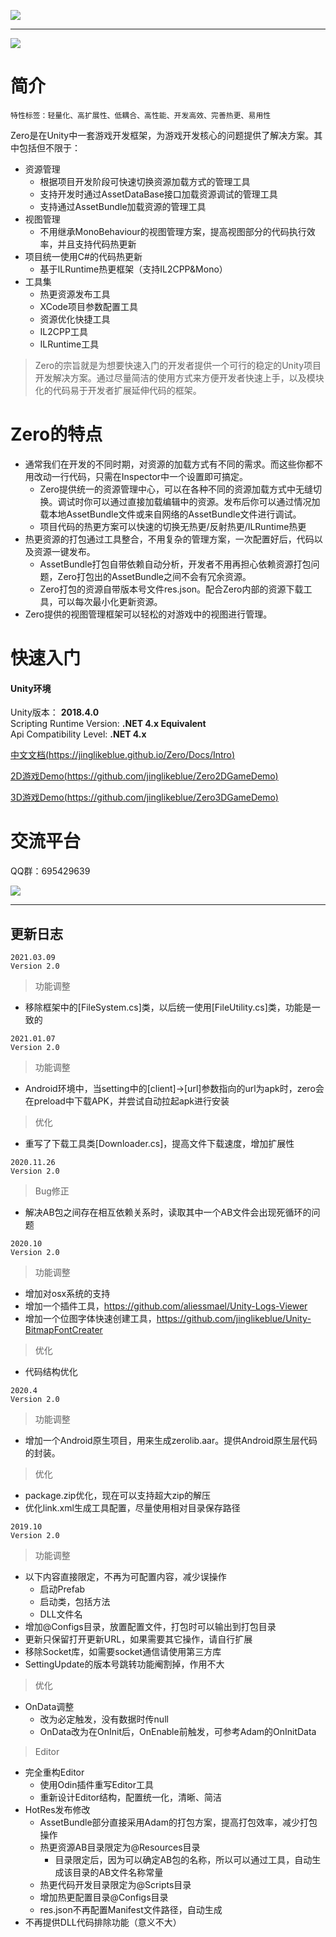 ![](Docs/Imgs/Zero.png)

---

![](Docs/Imgs/icon.png)

# 简介

```
特性标签：轻量化、高扩展性、低耦合、高性能、开发高效、完善热更、易用性
```

Zero是在Unity中一套游戏开发框架，为游戏开发核心的问题提供了解决方案。其中包括但不限于：
- 资源管理
    - 根据项目开发阶段可快速切换资源加载方式的管理工具
    - 支持开发时通过AssetDataBase接口加载资源调试的管理工具
    - 支持通过AssetBundle加载资源的管理工具
- 视图管理
    - 不用继承MonoBehaviour的视图管理方案，提高视图部分的代码执行效率，并且支持代码热更新
- 项目统一使用C#的代码热更新
    - 基于ILRuntime热更框架（支持IL2CPP&Mono）    
- 工具集
    - 热更资源发布工具
    - XCode项目参数配置工具
    - 资源优化快捷工具
    - IL2CPP工具
    - ILRuntime工具
    
>Zero的宗旨就是为想要快速入门的开发者提供一个可行的稳定的Unity项目开发解决方案。通过尽量简洁的使用方式来方便开发者快速上手，以及模块化的代码易于开发者扩展延伸代码的框架。

# Zero的特点

- 通常我们在开发的不同时期，对资源的加载方式有不同的需求。而这些你都不用改动一行代码，只需在Inspector中一个设置即可搞定。
    - Zero提供统一的资源管理中心，可以在各种不同的资源加载方式中无缝切换。调试时你可以通过直接加载编辑中的资源。发布后你可以通过情况加载本地AssetBundle文件或来自网络的AssetBundle文件进行调试。
    - 项目代码的热更方案可以快速的切换无热更/反射热更/ILRuntime热更
- 热更资源的打包通过工具整合，不用复杂的管理方案，一次配置好后，代码以及资源一键发布。
    - AssetBundle打包自带依赖自动分析，开发者不用再担心依赖资源打包问题，Zero打包出的AssetBundle之间不会有冗余资源。
    - Zero打包的资源自带版本号文件res.json。配合Zero内部的资源下载工具，可以每次最小化更新资源。
- Zero提供的视图管理框架可以轻松的对游戏中的视图进行管理。

# 快速入门

#### Unity环境
Unity版本： **2018.4.0**  
Scripting Runtime Version: **.NET 4.x Equivalent**    
Api Compatibility Level: **.NET 4.x**    

[中文文档(https://jinglikeblue.github.io/Zero/Docs/Intro)](https://jinglikeblue.github.io/Zero/Docs/Intro)

[2D游戏Demo(https://github.com/jinglikeblue/Zero2DGameDemo)](https://github.com/jinglikeblue/Zero2DGameDemo)

[3D游戏Demo(https://github.com/jinglikeblue/Zero3DGameDemo)](https://github.com/jinglikeblue/Zero3DGameDemo)

# 交流平台

QQ群：695429639

![](Docs/Imgs/QQChatGroups.png)


---
## 更新日志

```
2021.03.09
Version 2.0
```

>功能调整

- 移除框架中的[FileSystem.cs]类，以后统一使用[FileUtility.cs]类，功能是一致的

```
2021.01.07
Version 2.0
```

>功能调整

- Android环境中，当setting中的[client]->[url]参数指向的url为apk时，zero会在preload中下载APK，并尝试自动拉起apk进行安装

>优化

- 重写了下载工具类[Downloader.cs]，提高文件下载速度，增加扩展性

```
2020.11.26
Version 2.0
```

>Bug修正

- 解决AB包之间存在相互依赖关系时，读取其中一个AB文件会出现死循环的问题


```
2020.10
Version 2.0
```

>功能调整

- 增加对osx系统的支持
- 增加一个插件工具，https://github.com/aliessmael/Unity-Logs-Viewer
- 增加一个位图字体快速创建工具，https://github.com/jinglikeblue/Unity-BitmapFontCreater

>优化
- 代码结构优化


```
2020.4
Version 2.0
```

>功能调整

- 增加一个Android原生项目，用来生成zerolib.aar。提供Android原生层代码的封装。

>优化
- package.zip优化，现在可以支持超大zip的解压
- 优化link.xml生成工具配置，尽量使用相对目录保存路径

```
2019.10
Version 2.0
```

>功能调整

- 以下内容直接限定，不再为可配置内容，减少误操作  
    - 启动Prefab
    - 启动类，包括方法
    - DLL文件名
- 增加@Configs目录，放置配置文件，打包时可以输出到打包目录
- 更新只保留打开更新URL，如果需要其它操作，请自行扩展
- 移除Socket库，如需要socket通信请使用第三方库
- SettingUpdate的版本号跳转功能阉割掉，作用不大

>优化
- OnData调整
    - 改为必定触发，没有数据时传null
    - OnData改为在OnInit后，OnEnable前触发，可参考Adam的OnInitData

>Editor
- 完全重构Editor
    - 使用Odin插件重写Editor工具
    - 重新设计Editor结构，配置统一化，清晰、简洁
- HotRes发布修改
    - AssetBundle部分直接采用Adam的打包方案，提高打包效率，减少打包操作
    - 热更资源AB目录限定为@Resources目录
        - 目录限定后，因为可以确定AB包的名称，所以可以通过工具，自动生成该目录的AB文件名称常量
    - 热更代码开发目录限定为@Scripts目录
    - 增加热更配置目录@Configs目录
    - res.json不再配置Manifest文件路径，自动生成
- 不再提供DLL代码排除功能（意义不大）

